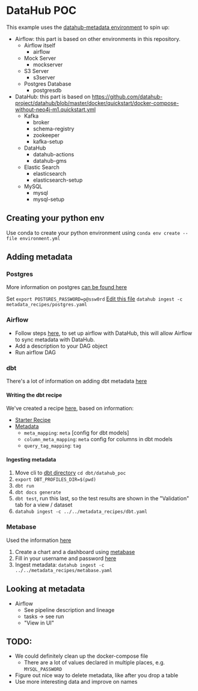 # DataHub POC
This example uses the [datahub-metadata environment](../envs/datahub-metadata/) to spin up:
- Airflow: this part is based on other environments in this repository.
  - Airflow itself
    - airflow
  - Mock Server
    - mockserver
  - S3 Server
    - s3server
  - Postgres Database
    - postgresdb
- DataHub: this part is based on https://github.com/datahub-project/datahub/blob/master/docker/quickstart/docker-compose-without-neo4j-m1.quickstart.yml
  - Kafka
    - broker
    - schema-registry
    - zookeeper
    - kafka-setup
  - DataHub
    - datahub-actions
    - datahub-gms
  - Elastic Search
    - elasticsearch
    - elasticsearch-setup
  - MySQL
    - mysql
    - mysql-setup


## Creating your python env
Use conda to create your python environment using `conda env create --file environment.yml`


## Adding metadata

### Postgres

More information on postgres [can be found here](https://datahubproject.io/docs/generated/ingestion/sources/postgres)

Set `export POSTGRES_PASSWORD=p@ssw0rd`
[Edit this file](./metadata_recipes/postgres.yaml)
`datahub ingest -c metadata_recipes/postgres.yaml`

### Airflow

- Follow steps [here](https://datahubproject.io/docs/lineage/airflow), to set up airflow with DataHub, this will allow Airflow to sync metadata with DataHub.
- Add a description to your DAG object
- Run airflow DAG

### dbt

There's a lot of information on adding dbt metadata [here](https://datahubproject.io/docs/generated/ingestion/sources/dbt)

#### Writing the dbt recipe
We've created a recipe [here](./metadata_recipes/dbt.yaml), based on information:
- [Starter Recipe](https://datahubproject.io/docs/generated/ingestion/sources/dbt#starter-recipe)
- [Metadata](https://datahubproject.io/docs/generated/ingestion/sources/dbt#dbt-meta-automated-mappings)
  - `meta_mapping`: `meta` [config for dbt models]
  - `column_meta_mapping`: `meta` config for columns in dbt models
  - `query_tag_mapping`: `tag`

#### Ingesting metadata

1. Move cli to [dbt directory](./dbt/datahub_poc) `cd dbt/datahub_poc`
2. `export DBT_PROFILES_DIR=$(pwd)`
3. `dbt run`
4. `dbt docs generate`
5. `dbt test`, run this last, so the test results are shown in the "Validation" tab for a view / dataset
6. `datahub ingest -c ../../metadata_recipes/dbt.yaml`


### Metabase

Used the information [here](https://datahubproject.io/docs/generated/ingestion/sources/metabase/)

1. Create a chart and a dashboard using [metabase](http://localhost:3001)
2. Fill in your username and password [here](./metadata_recipes/metabase.yaml)
3. Ingest metadata: `datahub ingest -c ../../metadata_recipes/metabase.yaml`


## Looking at metadata
- Airflow
  - See pipeline description and lineage
  - tasks -> see run
  - "View in UI"

## TODO:
- We could definitely clean up the docker-compose file
  - There are a lot of values declared in multiple places, e.g. `MYSQL_PASSWORD`
- Figure out nice way to delete metadata, like after you drop a table
- Use more interesting data and improve on names
